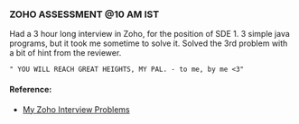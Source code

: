 ### ZOHO ASSESSMENT @10 AM IST
Had a 3 hour long interview in Zoho, for the position of SDE 1. 3 simple java programs, but it took me sometime to solve it. Solved the 3rd problem with a bit of hint from the reviewer.

`" YOU WILL REACH GREAT HEIGHTS, MY PAL. - to me, by me <3"`

#### Reference:
- [My Zoho Interview Problems](https://github.com/wannabemrrobot/becoming-leet/tree/main/my-interview-problems/zoho-26-10-2021)
